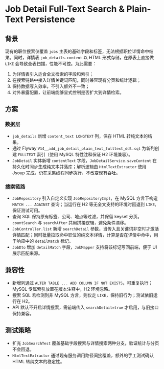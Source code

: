 # Job Detail Full-Text Search & Plain-Text Persistence

## 背景
现有的职位搜索仅覆盖 `jobs` 主表的基础字段和标签，无法根据职位详情命中结果。同时，详情表 `job_details.content` 以 HTML 形式存储，在原表上直接做 `LIKE` 会导致全表扫描，性能不可控。为此需要：

1. 为详情表引入适合全文检索的字段和索引；
2. 在搜索链路中接入详情关键词匹配，同时兼容现有分页和统计逻辑；
3. 保持数据写入效率，不引入额外不一致；
4. 对外暴露配置，让前端能够显式控制是否扩大到详情检索。

## 方案

### 数据层
- `job_details` 新增 `content_text LONGTEXT` 列，保存 HTML 转纯文本的结果。
- 通过 Flyway `V14__add_job_detail_plain_text_fulltext_ddl.sql` 为新列创建 `FULLTEXT` 索引（使用 MySQL 特性注释保证 H2 环境兼容）。
- `JobDetail` 实体新增 `contentText` 字段，`JobDetailService.saveContent` 在持久化时同步生成纯文本并落库；解析逻辑由 `HtmlTextExtractor` 使用 Jsoup 完成，仍在采集线程同步执行，不改变现有吞吐。

### 搜索链路
- `JobRepository` 引入自定义实现 `JobRepositoryImpl`，在 MySQL 方言下构造 `MATCH ... AGAINST` 查询；当运行在 H2 等无全文支持的环境时回退到 `LIKE`，保证测试可用。
- 查询 SQL 保持原有标签、公司、地点等过滤，并保留 keyset 分页。`countSearch` 与 `searchAfter` 共用拼接逻辑，避免条件漂移。
- `JobController.list` 新增 `searchDetail` 参数，当传入且关键词非空时才激活详情匹配；同时批量拉取命中职位的纯文本详情，计算是否在详情中命中，用于响应中的 `detailMatch` 标记。
- `JobDto` 增加 `detailMatch` 字段，`JobMapper` 支持将该标记写回前端，便于 UI 展示匹配来源。

## 兼容性
- 新增列通过 `ALTER TABLE ... ADD COLUMN IF NOT EXISTS`，可重复执行；MySQL 专属索引放置在版本注释中，H2 环境忽略。
- 搜索 SQL 若检测到非 MySQL 方言，则仅走 `LIKE`，保持旧行为；测试依旧运行在 H2。
- API 默认不开启详情搜索，需前端传入 `searchDetail=true` 才启用，与旧接口保持兼容。

## 测试策略
- 扩充 `JobSearchTest` 覆盖基础字段搜索与详情搜索两种分支，验证统计与分页不会回退。
- `HtmlTextExtractor` 通过现有服务调用路径间接覆盖，额外的手工测试确认 HTML 转纯文本的稳定性。
